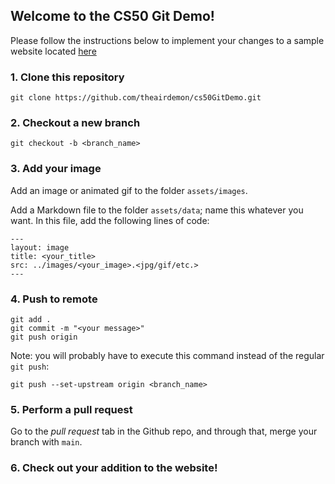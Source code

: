 ## Welcome to the CS50 Git Demo!

Please follow the instructions below to implement your changes to a sample website located [here](https://theairdemon.github.io/cs50GitDemo/)

### 1. Clone this repository

```
git clone https://github.com/theairdemon/cs50GitDemo.git
```

### 2. Checkout a new branch

```
git checkout -b <branch_name>
```

### 3. Add your image

Add an image or animated gif to the folder `assets/images`.

Add a Markdown file to the folder `assets/data`; name this whatever you want. In this file, add the following lines of code:

```
---
layout: image
title: <your_title>
src: ../images/<your_image>.<jpg/gif/etc.>
---
```

### 4. Push to remote

```
git add .
git commit -m "<your message>"
git push origin
```

Note: you will probably have to execute this command instead of the regular `git push`:
```
git push --set-upstream origin <branch_name>
```

### 5. Perform a pull request

Go to the _pull request_ tab in the Github repo, and through that, merge your branch with `main`.

### 6. Check out your addition to the website!
